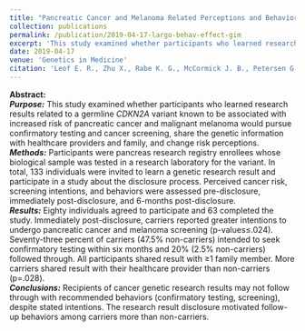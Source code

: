 ```yaml
---
title: "Pancreatic Cancer and Melanoma Related Perceptions and Behaviors Following Disclosure of <i>CDKN2A</i> Variant Status as a Research Result"
collection: publications
permalink: /publication/2019-04-17-largo-behav-effect-gim
excerpt: 'This study examined whether participants who learned research results related to a germline <i>CDKN2A</i> variant known to be associated with increased risk of pancreatic cancer and malignant melanoma would pursue confirmatory testing and cancer screening, share the genetic information with healthcare providers and family, and change risk perceptions.'
date: 2019-04-17
venue: 'Genetics in Medicine'
citation: 'Leof E. R., Zhu X., Rabe K. G., McCormick J. B., Petersen G. M., Radecki Breitkopf C. Pancreatic cancer and melanoma related perceptions and behaviors following disclosure of <i>CDKN2A</i> variant status as a research result. <i>Genetics in Medicine</i>. Epub ahead of print. <a href="https://doi.org/10.1038/s41436-019-0517-y" target="_blank"> doi:10.1038/s41436-019-0517-y</a>.'
---
```


**Abstract:**<br>
**_Purpose:_** This study examined whether participants who learned research results related to a germline <i>CDKN2A</i> variant known to be associated with increased risk of pancreatic cancer and malignant melanoma would pursue confirmatory testing and cancer screening, share the genetic information with healthcare providers and family, and change risk perceptions.<br>
**_Methods:_** Participants were pancreas research registry enrollees whose biological sample was tested in a research laboratory for the variant. In total, 133 individuals were invited to learn a genetic research result and participate in a study about the disclosure process. Perceived cancer risk, screening intentions, and behaviors were assessed pre-disclosure, immediately post-disclosure, and 6-months post-disclosure.<br>
**_Results:_** Eighty individuals agreed to participate and 63 completed the study. Immediately post-disclosure, carriers reported greater intentions to undergo pancreatic cancer and melanoma screening (p-values≤.024). Seventy-three percent of carriers (47.5% non-carriers) intended to seek confirmatory testing within six months and 20% (2.5% non-carriers) followed through. All participants shared result with ≥1 family member. More carriers shared result with their healthcare provider than non-carriers (p=.028).<br>
**_Conclusions:_** Recipients of cancer genetic research results may not follow through with recommended behaviors (confirmatory testing, screening), despite stated intentions. The research result disclosure motivated follow-up behaviors among carriers more than non-carriers.

